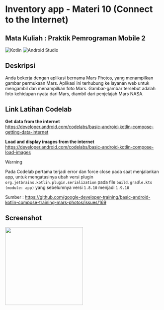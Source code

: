 # Inventory app - Materi 10 (Connect to the Internet)

## Mata Kuliah : Praktik Pemrograman Mobile 2

![Kotlin](https://img.shields.io/badge/kotlin-%237F52FF.svg?style=for-the-badge&logo=kotlin&logoColor=white)
![Android Studio](https://img.shields.io/badge/android%20studio-346ac1?style=for-the-badge&logo=android%20studio&logoColor=white)

## Deskripsi

Anda bekerja dengan aplikasi bernama Mars Photos, yang menampilkan gambar permukaan Mars. Aplikasi ini terhubung ke layanan web untuk mengambil dan menampilkan foto Mars. Gambar-gambar tersebut adalah foto kehidupan nyata dari Mars, diambil dari penjelajah Mars NASA. 

## Link Latihan Codelab

**Get data from the internet** <br>
https://developer.android.com/codelabs/basic-android-kotlin-compose-getting-data-internet

**Load and display images from the internet** <br>
https://developer.android.com/codelabs/basic-android-kotlin-compose-load-images

> [!WARNING]
>Pada Codelab pertama terjadi error dan force close pada saat menjalankan app, untuk mengatasinya ubah versi plugin `org.jetbrains.kotlin.plugin.serialization` pada file `build.gradle.kts (module: app)` yang sebelumnya versi `1.8.10` menjadi `1.9.10`
>
>Sumber : https://github.com/google-developer-training/basic-android-kotlin-compose-training-mars-photos/issues/169

## Screenshot
<div style="display: flex; gap: 16px">
    <img src="https://developer.android.com/static/codelabs/basic-android-kotlin-compose-getting-data-internet/img/68f4ff12cc1e2d81_856.png" width="250px" />
</div>
